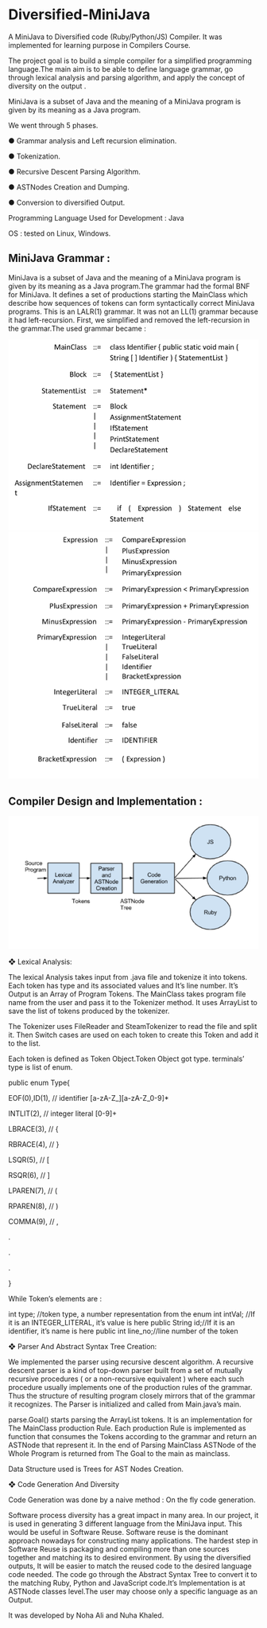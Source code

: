 Diversified-MiniJava
====================

A MiniJava to Diversified code (Ruby/Python/JS) Compiler. It was implemented for learning purpose in Compilers Course.

The project goal is to build a simple compiler for a simplified programming language.The main aim is to be able to define language grammar, go through lexical analysis and parsing algorithm, and apply the concept of diversity on the output .

MiniJava is a subset of Java and the meaning of a MiniJava program is given by its meaning as a Java program.

We went through 5 phases.

  ● Grammar analysis and Left recursion elimination.
  
  ● Tokenization.
  
  ● Recursive Descent Parsing Algorithm.
  
  ● ASTNodes Creation and Dumping.
  
  ● Conversion to diversified Output.
  
  
Programming Language Used for Development : Java

OS : tested on Linux, Windows.

  
  
MiniJava Grammar :
-------------------


MiniJava is a subset of Java and the meaning of a MiniJava program is given by its meaning as a Java program.The grammar had the formal BNF for MiniJava. It defines a set of productions starting the MainClass which describe how sequences of tokens can form syntactically correct MiniJava programs. This is an LALR(1) grammar. It was not an LL(1) grammar because it had left-recursion. First, we simplified and removed the left-recursion in the grammar.The used grammar became :

![ScreenShot](https://github.com/NuhaKhaled/Diversified-MiniJava/blob/master/images/Grammer1.png)
![ScreenShot](https://raw.githubusercontent.com/NuhaKhaled/Diversified-MiniJava/master/images/Grammer%202.png)

Compiler Design and Implementation :
--------------------------------------

![ScreenShot](https://raw.githubusercontent.com/NuhaKhaled/Diversified-MiniJava/master/images/ProgramFlow.png)

❖ Lexical Analysis:

  The lexical Analysis takes input from .java file and tokenize it into tokens. Each token has type and its associated values and It’s line number. It’s Output is an Array of Program Tokens. The MainClass takes program file name from the user and pass it to the Tokenizer method. It uses ArrayList to save the list of tokens produced by the tokenizer.
  
  The Tokenizer uses FileReader and SteamTokenizer to read the file and split it. Then Switch cases are used on each token to create this Token and add it to the list.
  
  
  
  Each token is defined as Token Object.Token Object got type. terminals’ type is list of enum.
  
  public enum Type{
  
  EOF(0),ID(1), // identifier [a-zA-Z_][a-zA-Z_0-9]*
  
  INTLIT(2), // integer literal [0-9]+
  
  LBRACE(3), // {
  
  RBRACE(4), // }
  
  LSQR(5), // [
  
  RSQR(6), // ]
  
  LPAREN(7), // (
  
  RPAREN(8), // )
  
  COMMA(9), // ,
  
  .
  
  .
  
  .
  
  }
  
  
  While Token’s elements are :
  
  int type; //token type, a number representation from the enum
  int intVal; //If it is an INTEGER_LITERAL, it’s value is here
  public String id;//If it is an identifier, it’s name is here
  public int line_no;//line number of the token

❖ Parser And Abstract Syntax Tree Creation:

  We implemented the parser using recursive descent algorithm. A recursive descent parser is a kind of top-down parser built from a set of mutually recursive procedures ( or a non-recursive equivalent ) where each such procedure usually implements one of the production rules of the grammar. Thus the structure of resulting program closely mirrors that of the grammar it recognizes. The Parser is initialized and called from Main.java’s main.
  
  
  parse.Goal() starts parsing the ArrayList tokens. It is an implementation for The MainClass production Rule. Each production Rule is implemented as function that consumes the Tokens according to the grammar and return an ASTNode that represent it. In the end of Parsing MainClass ASTNode of the Whole Program is returned from The Goal to the main as mainclass.
  
  Data Structure used is Trees for AST Nodes Creation.

❖ Code Generation And Diversity

  Code Generation was done by a naive method : On the fly code generation. 
  
  Software process diversity has a great impact in many area. In our project, it is used in generating 3 different language from the MiniJava input. This would be useful in Software Reuse. Software reuse is the dominant approach nowadays for constructing many applications. The hardest step in Software Reuse is packaging and compiling more than one sources together and matching its to desired environment. By using the diversified outputs, It will be easier to match the reused code to the desired language code needed. The code go through the Abstract Syntax Tree to convert it to the matching Ruby, Python and JavaScript code.It’s Implementation is at ASTNode classes level.The user may choose only a specific language as an Output.
  
  It was developed by Noha Ali and Nuha Khaled.
